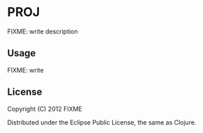 # __PROJ__

FIXME: write description

## Usage

FIXME: write

## License

Copyright (C) 2012 FIXME

Distributed under the Eclipse Public License, the same as Clojure.
